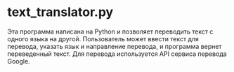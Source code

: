 # text_translator.py

 Эта программа написана на Python и позволяет переводить текст с одного языка на другой. Пользователь может ввести текст для перевода, указать язык и направление перевода, и программа вернет переведенный текст. Для перевода используется API сервиса перевода Google.
